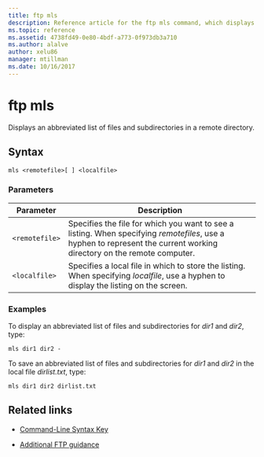```yaml
---
title: ftp mls
description: Reference article for the ftp mls command, which displays an abbreviated list of files and subdirectories in a remote directory.
ms.topic: reference
ms.assetid: 4738fd49-0e80-4bdf-a773-0f973db3a710
ms.author: alalve
author: xelu86
manager: mtillman
ms.date: 10/16/2017
---
```


# ftp mls



Displays an abbreviated list of files and subdirectories in a remote directory.

## Syntax

```
mls <remotefile>[ ] <localfile>
```

### Parameters

| Parameter | Description |
| --------- | ----------- |
| `<remotefile>` | Specifies the file for which you want to see a listing. When specifying *remotefiles*, use a hyphen to represent the current working directory on the remote computer. |
| `<localfile>` | Specifies a local file in which to store the listing. When specifying *localfile*, use a hyphen to display the listing on the screen. |

### Examples

To display an abbreviated list of files and subdirectories for *dir1* and *dir2*, type:

```
mls dir1 dir2 -
```

To save an abbreviated list of files and subdirectories for *dir1* and *dir2* in the local file *dirlist.txt*, type:

```
mls dir1 dir2 dirlist.txt
```

## Related links

- [Command-Line Syntax Key](command-line-syntax-key.md)

- [Additional FTP guidance](/previous-versions/orphan-topics/ws.10/cc756013(v=ws.10))
